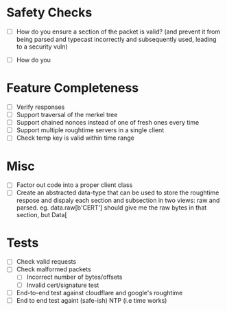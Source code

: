Safety Checks
=============

- [ ] How do you ensure a section of the packet is valid? (and prevent it from
  being parsed and typecast incorrectly and subsequently used, leading to a
  security vuln)
- [ ] How do you


Feature Completeness
====================

- [ ] Verify responses
- [ ] Support traversal of the merkel tree
- [ ] Support chained nonces instead of one of fresh ones every time
- [ ] Support multiple roughtime servers in a single client
- [ ] Check temp key is valid within time range

Misc
====

- [ ] Factor out code into a proper client class
- [ ] Create an abstracted data-type that can be used to store the roughtime
      respose and dispaly each section and subsection in two views: raw and
      parsed. eg. data.raw[b'CERT'] should give me the raw bytes in that section, but Data[

Tests
=====

- [ ] Check valid requests
- [ ] Check malformed packets
    - [ ] Incorrect number of bytes/offsets
    - [ ] Invalid cert/signature test
- [ ] End-to-end test against cloudflare and google's roughtime
- [ ] End to end test againt (safe-ish) NTP (i.e time works)
